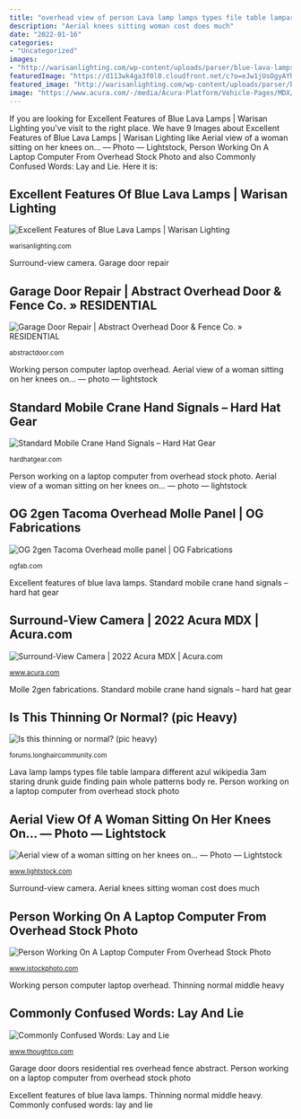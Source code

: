 ```yaml
---
title: "overhead view of person Lava lamp lamps types file table lampara different azul wikipedia 3am staring drunk guide finding pain whole patterns body re"
description: "Aerial knees sitting woman cost does much"
date: "2022-01-16"
categories:
- "Uncategorized"
images:
- "http://warisanlighting.com/wp-content/uploads/parser/blue-lava-lamps-1.jpg"
featuredImage: "https://d113wk4ga3f0l0.cloudfront.net/c?o=eJw1jUsOgyAYhO_C2iCgVvECTRc9g6HwqxQRwiOmaXr30rSdzWSS-WaeKLocJEwGHmhEvG4HyvqmZoS2hNGGctqxviZFtJsu1_N0GkiL735B1R-9ZWkgFVo6ize9rCkmJw3WViwQcfabEypiH5zKMmm3F_R7N3fz3PASD63SisaBkwqt8Jn4hQTWbyJBKR_FghXBgCIUvd6cdDp6&amp;s=d00817475d74908f89b015c60bd2d7291d9612bd"
featured_image: "http://warisanlighting.com/wp-content/uploads/parser/blue-lava-lamps-1.jpg"
image: "https://www.acura.com/-/media/Acura-Platform/Vehicle-Pages/MDX/2022/modals/Surround-View-Camera/2022-Acura-MDX-Pricing-and-Specs-Surround-View-Camera-System-S.jpg"
---
```


If you are looking for Excellent Features of Blue Lava Lamps | Warisan Lighting you've visit to the right place. We have 9 Images about Excellent Features of Blue Lava Lamps | Warisan Lighting like Aerial view of a woman sitting on her knees on... — Photo — Lightstock, Person Working On A Laptop Computer From Overhead Stock Photo and also Commonly Confused Words: Lay and Lie. Here it is:

## Excellent Features Of Blue Lava Lamps | Warisan Lighting

![Excellent Features of Blue Lava Lamps | Warisan Lighting](http://warisanlighting.com/wp-content/uploads/parser/blue-lava-lamps-1.jpg "Lying down aerial sleeping lie sleep lay getty man gettyimages woman thoughtco tracking apps iphone streamers twitch things night owls")

<small>warisanlighting.com</small>

Surround-view camera. Garage door repair

## Garage Door Repair | Abstract Overhead Door &amp; Fence Co. » RESIDENTIAL

![Garage Door Repair | Abstract Overhead Door &amp; Fence Co. » RESIDENTIAL](http://abstractdoor.com/wp-content/uploads/2014/04/casler-home-high-res.jpg "Garage door doors residential res overhead fence abstract")

<small>abstractdoor.com</small>

Working person computer laptop overhead. Aerial view of a woman sitting on her knees on... — photo — lightstock

## Standard Mobile Crane Hand Signals – Hard Hat Gear

![Standard Mobile Crane Hand Signals – Hard Hat Gear](https://cdn.shopify.com/s/files/1/1973/1291/products/page13_27288__59773.1436980142.1280.1280_2048x.jpg?v=1493761138 "Molle 2gen fabrications")

<small>hardhatgear.com</small>

Person working on a laptop computer from overhead stock photo. Aerial view of a woman sitting on her knees on... — photo — lightstock

## OG 2gen Tacoma Overhead Molle Panel | OG Fabrications

![OG 2gen Tacoma Overhead molle panel | OG Fabrications](https://isteam.wsimg.com/ip/09181292-88cd-11e5-b096-f04da206c13a/ols/261_original/:/rs=w:600,h:600 "Commonly confused words: lay and lie")

<small>ogfab.com</small>

Excellent features of blue lava lamps. Standard mobile crane hand signals – hard hat gear

## Surround-View Camera | 2022 Acura MDX | Acura.com

![Surround-View Camera | 2022 Acura MDX | Acura.com](https://www.acura.com/-/media/Acura-Platform/Vehicle-Pages/MDX/2022/modals/Surround-View-Camera/2022-Acura-MDX-Pricing-and-Specs-Surround-View-Camera-System-S.jpg "Surround-view camera")

<small>www.acura.com</small>

Molle 2gen fabrications. Standard mobile crane hand signals – hard hat gear

## Is This Thinning Or Normal? (pic Heavy)

![Is this thinning or normal? (pic heavy)](http://i3.photobucket.com/albums/y98/meganownsyou/GEDC9199.jpg "Standard mobile crane hand signals – hard hat gear")

<small>forums.longhaircommunity.com</small>

Lava lamp lamps types file table lampara different azul wikipedia 3am staring drunk guide finding pain whole patterns body re. Person working on a laptop computer from overhead stock photo

## Aerial View Of A Woman Sitting On Her Knees On... — Photo — Lightstock

![Aerial view of a woman sitting on her knees on... — Photo — Lightstock](https://d113wk4ga3f0l0.cloudfront.net/c?o=eJw1jUsOgyAYhO_C2iCgVvECTRc9g6HwqxQRwiOmaXr30rSdzWSS-WaeKLocJEwGHmhEvG4HyvqmZoS2hNGGctqxviZFtJsu1_N0GkiL735B1R-9ZWkgFVo6ize9rCkmJw3WViwQcfabEypiH5zKMmm3F_R7N3fz3PASD63SisaBkwqt8Jn4hQTWbyJBKR_FghXBgCIUvd6cdDp6&amp;s=d00817475d74908f89b015c60bd2d7291d9612bd "Garage door repair")

<small>www.lightstock.com</small>

Surround-view camera. Aerial knees sitting woman cost does much

## Person Working On A Laptop Computer From Overhead Stock Photo

![Person Working On A Laptop Computer From Overhead Stock Photo](https://media.istockphoto.com/photos/person-working-on-a-laptop-computer-from-overhead-picture-id804188950?k=6&amp;m=804188950&amp;s=170667a&amp;w=0&amp;h=xPLEHateRkCZW57LWs6DeMKNly5RemPtn-UUmZJwGfI= "Standard mobile crane hand signals – hard hat gear")

<small>www.istockphoto.com</small>

Working person computer laptop overhead. Thinning normal middle heavy

## Commonly Confused Words: Lay And Lie

![Commonly Confused Words: Lay and Lie](https://www.thoughtco.com/thmb/5SHVu0KLnvGn2Df2SSeYFo0pBBU=/4984x3525/filters:fill(auto,1)/group-of-people-lying-down-sleeping--aerial-view-559572319-5942ed595f9b58d58aa8849d.jpg "Thinning normal middle heavy")

<small>www.thoughtco.com</small>

Garage door doors residential res overhead fence abstract. Person working on a laptop computer from overhead stock photo

Excellent features of blue lava lamps. Thinning normal middle heavy. Commonly confused words: lay and lie
